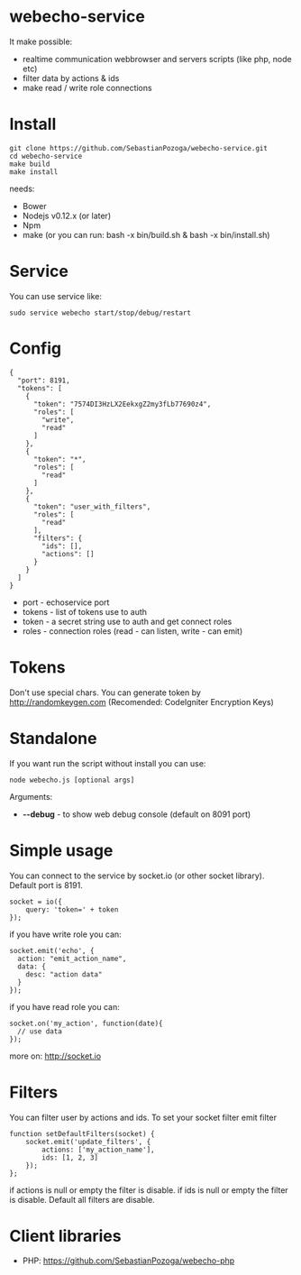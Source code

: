 # webecho-service

It make possible:
 - realtime communication webbrowser and servers scripts (like php, node etc)
 - filter data by actions & ids
 - make read / write role connections

# Install
```
git clone https://github.com/SebastianPozoga/webecho-service.git
cd webecho-service
make build
make install
```

needs:
 - Bower
 - Nodejs v0.12.x (or later)
 - Npm
 - make (or you can run: bash -x bin/build.sh & bash -x bin/install.sh)

# Service
You can use service like:
```
sudo service webecho start/stop/debug/restart
```

# Config
```
{
  "port": 8191,
  "tokens": [
    {
      "token": "7574DI3HzLX2EekxgZ2my3fLb77690z4",
      "roles": [
        "write",
        "read"
      ]
    },
    {
      "token": "*",
      "roles": [
        "read"
      ]
    },
    {
      "token": "user_with_filters",
      "roles": [
        "read"
      ],
      "filters": {
        "ids": [],
        "actions": []
      }
    }
  ]
}
```
 - port - echoservice port
 - tokens - list of tokens use to auth
 - token -  a secret string use to auth and get connect roles
 - roles - connection roles (read - can listen, write - can emit)

# Tokens
Don't use special chars. You can generate token by http://randomkeygen.com (Recomended: CodeIgniter Encryption Keys)

# Standalone
If you want run the script without install you can use:
```
node webecho.js [optional args]
```
Arguments:
 - **--debug** - to show web debug console (default on 8091 port)

# Simple usage
You can connect to the service by socket.io (or other socket library). Default port is 8191.
```
socket = io({
    query: 'token=' + token
});
```

if you have write role you can:
```
socket.emit('echo', {
  action: "emit_action_name",
  data: {
    desc: "action data"
  }
});
```

if you have read role you can:
```
socket.on('my_action', function(date){
  // use data
});
```

more on: http://socket.io

# Filters
You can filter user by actions and ids. To set your socket filter emit filter

```
function setDefaultFilters(socket) {
    socket.emit('update_filters', {
        actions: ['my_action_name'],
        ids: [1, 2, 3]
    });
};
```
if actions is null or empty the filter is disable.
if ids is null or empty the filter is disable.
Default all filters are disable.

# Client libraries
 - PHP: https://github.com/SebastianPozoga/webecho-php
